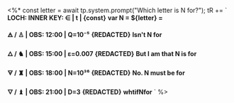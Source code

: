 <%*
const letter = await tp.system.prompt("Which letter is N for?");
tR += `
**LOCH: INNER**
**KEY:  ∈ | t | {const}**
**var N = ${letter} =** 

**🜁  / ♙ | OBS: 12:00 | Q=10⁻⁵**
**{REDACTED}**
**Isn't N for** 

**🜂 / ♞  | OBS: 15:00 | ε=0.007**
**{REDACTED}**
**But I am that N is for**

**🜃 / ♜  | OBS: 18:00 | N=10³⁶**
**{REDACTED}**
**No. N must be for**

**🜄 / ♝ | OBS: 21:00 | D=3**
**{REDACTED}**
**whtifNfor**
`
%>